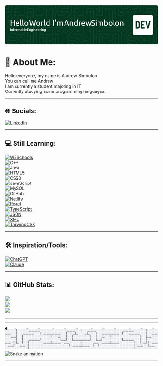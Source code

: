 
![Header](github-header-image.png)

# 💫 About Me:
Hello everyone, my name is Andrew Simbolon  
You can call me Andrew  
I am currently a student majoring in IT  
Currently studying some programming languages.  

---

## 🌐 Socials:
[![LinkedIn](https://img.shields.io/badge/LinkedIn-%230077B5.svg?style=for-the-badge&logo=linkedin&logoColor=white)](https://www.linkedin.com/in/andrew-simbolon-811923326/)

---

## 💻 Still Learning:
[![W3Schools](https://img.shields.io/badge/W3Schools-%2300CC00.svg?style=for-the-badge&logo=w3schools&logoColor=white)](https://www.w3schools.com/)  
![C++](https://img.shields.io/badge/c++-%2300599C.svg?style=for-the-badge&logo=c%2B%2B&logoColor=white)  
![Java](https://img.shields.io/badge/java-%23ED8B00.svg?style=for-the-badge&logo=openjdk&logoColor=white)  
![HTML5](https://img.shields.io/badge/html5-%23E34F26.svg?style=for-the-badge&logo=html5&logoColor=white)  
![CSS3](https://img.shields.io/badge/css3-%231572B6.svg?style=for-the-badge&logo=css3&logoColor=white)  
![JavaScript](https://img.shields.io/badge/javascript-%23323330.svg?style=for-the-badge&logo=javascript&logoColor=%23F7DF1E)  
![MySQL](https://img.shields.io/badge/mysql-4479A1.svg?style=for-the-badge&logo=mysql&logoColor=white)  
![GitHub](https://img.shields.io/badge/github-%23121011.svg?style=for-the-badge&logo=github&logoColor=white)  
![Netlify](https://img.shields.io/badge/netlify-%23000000.svg?style=for-the-badge&logo=netlify&logoColor=#00C7B7)  
[![React](https://img.shields.io/badge/React-%2361DAFB.svg?style=for-the-badge&logo=react&logoColor=white)](https://react.dev/)  
[![TypeScript](https://img.shields.io/badge/TypeScript-%233178C6.svg?style=for-the-badge&logo=typescript&logoColor=white)](https://www.typescriptlang.org/)  
[![JSON](https://img.shields.io/badge/JSON-%23000000.svg?style=for-the-badge&logo=json&logoColor=white)](https://www.json.org/)  
[![XML](https://img.shields.io/badge/XML-%23ff6600.svg?style=for-the-badge&logo=xml&logoColor=white)](https://www.w3.org/XML/)  
[![TailwindCSS](https://img.shields.io/badge/TailwindCSS-%2338B2AC.svg?style=for-the-badge&logo=tailwind-css&logoColor=white)](https://tailwindcss.com/)

---

## 🛠️ Inspiration/Tools:
[![ChatGPT](https://img.shields.io/badge/ChatGPT-%2300A67E.svg?style=for-the-badge&logo=openai&logoColor=white)](https://openai.com/chatgpt)  
[![Claude](https://img.shields.io/badge/Claude-%231A1A1A.svg?style=for-the-badge&logo=anthropic&logoColor=white)](https://claude.ai/)

---

## 📊 GitHub Stats:
![](https://github-readme-stats.vercel.app/api?username=2381020&theme=tokyonight&hide_border=false&include_all_commits=true&count_private=false)  
![](https://github-readme-streak-stats.herokuapp.com/?user=2381020&theme=tokyonight&hide_border=false)  
![](https://github-readme-stats.vercel.app/api/top-langs/?username=2381020&theme=tokyonight&hide_border=false&include_all_commits=true&count_private=false&layout=compact)

---

---

<picture>
  <source media="(prefers-color-scheme: dark)" srcset="https://raw.githubusercontent.com/2381020/2381020/output/pacman-contribution-graph-dark.svg">
  <source media="(prefers-color-scheme: light)" srcset="https://raw.githubusercontent.com/2381020/2381020/output/pacman-contribution-graph.svg">
  <img alt="pacman contribution graph" src="https://raw.githubusercontent.com/2381020/2381020/output/pacman-contribution-graph.svg">
</picture>

<img src="https://raw.githubusercontent.com/2381020/2381020/output/snake.svg" alt="Snake animation" />

---
